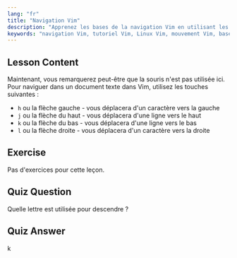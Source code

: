 ```yaml
---
lang: "fr"
title: "Navigation Vim"
description: "Apprenez les bases de la navigation Vim en utilisant les touches h, j, k, l. Comprenez les mouvements essentiels de Vim pour les débutants et améliorez vos compétences en ligne de commande Linux."
keywords: "navigation Vim, tutoriel Vim, Linux Vim, mouvement Vim, bases Vim, Vim débutant, éditeur de texte Linux, guide Vim"
---
```


## Lesson Content

Maintenant, vous remarquerez peut-être que la souris n'est pas utilisée ici. Pour naviguer dans un document texte dans Vim, utilisez les touches suivantes :

- `h` ou la flèche gauche - vous déplacera d'un caractère vers la gauche
- `j` ou la flèche du haut - vous déplacera d'une ligne vers le haut
- `k` ou la flèche du bas - vous déplacera d'une ligne vers le bas
- `l` ou la flèche droite - vous déplacera d'un caractère vers la droite

## Exercise

Pas d'exercices pour cette leçon.

## Quiz Question

Quelle lettre est utilisée pour descendre ?

## Quiz Answer

k
